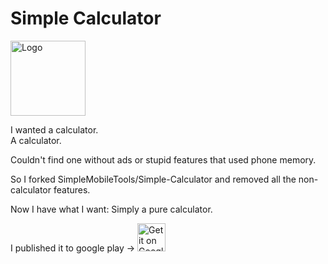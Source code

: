 # Simple Calculator
<img alt="Logo" src="fastlane/metadata/android/en-US/images/icon.png" width="120" />

I wanted a calculator.    
A calculator.   

Couldn't find one without ads or stupid features that used phone memory.     

So I forked SimpleMobileTools/Simple-Calculator and removed all the non-calculator features.     

Now I have what I want: Simply a pure calculator.

I published it to google play -> <a href='https://play.google.com/store/apps/details?id=com.xanadu.calculator'><img src='https://simplemobiletools.com/assets/images/google-play.png' alt='Get it on Google Play' height=45/></a>
